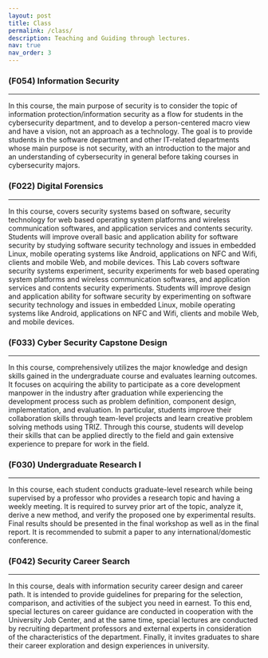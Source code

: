 ```yaml
---
layout: post
title: Class
permalink: /class/
description: Teaching and Guiding through lectures.
nav: true
nav_order: 3
---
```

### (F054) Information Security
<hr>
In this course, the main purpose of security is to consider the topic of information protection/information security as a flow for students in the cybersecurity department, and to develop a person-centered macro view and have a vision, not an approach as a technology. The goal is to provide students in the software department and other IT-related departments whose main purpose is not security, with an introduction to the major and an understanding of cybersecurity in general before taking courses in cybersecurity majors.

<br>

### (F022) Digital Forensics
<hr>
In this course, covers security systems based on software, security technology for web based operating system platforms and wireless communication softwares, and application services and contents security. Students will improve overall basic and application ability for software security by studying software security technology and issues in embedded Linux, mobile operating systems like Android, applications on NFC and Wifi, clients and mobile Web, and mobile devices.
This Lab covers software security systems experiment, security experiments for web based operating system platforms and wireless communication softwares, and application services and contents security experiments. Students will improve design and application ability for software security by experimenting on software security technology and issues in embedded Linux, mobile operating systems like Android, applications on NFC and Wifi, clients and mobile Web, and mobile devices.

<br>

### (F033) Cyber Security Capstone Design
<hr>
In this course, comprehensively utilizes the major knowledge and design skills gained in the undergraduate course and evaluates learning outcomes. It focuses on acquiring the ability to participate as a core development manpower in the industry after graduation while experiencing the development process such as problem definition, component design, implementation, and evaluation. In particular, students improve their collaboration skills through team-level projects and learn creative problem solving methods using TRIZ. Through this course, students will develop their skills that can be applied directly to the field and gain extensive experience to prepare for work in the field.

<br>

### (F030) Undergraduate Research I
<hr>
In this course, each student conducts graduate-level research while being supervised by a professor who provides a research topic and having a weekly meeting. It is required to survey prior art of the topic, analyze it, derive a new method, and verify the proposed one by experimental results. Final results should be presented in the final workshop as well as in the final report. It is recommended to submit a paper to any international/domestic conference.

<br>

### (F042) Security Career Search
<hr>
In this course, deals with information security career design and career path. It is intended to provide guidelines for preparing for the selection, comparison, and activities of the subject you need in earnest. To this end, special lectures on career guidance are conducted in cooperation with the University Job Center, and at the same time, special lectures are conducted by recruiting department professors and external experts in consideration of the characteristics of the department. Finally, it invites graduates to share their career exploration and design experiences in university.
